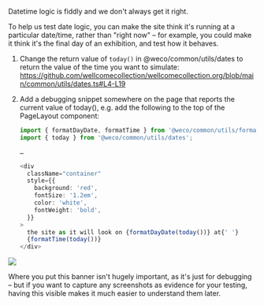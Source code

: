 Datetime logic is fiddly and we don't always get it right.

To help us test date logic, you can make the site think it's running at a particular date/time, rather than "right now" – for example, you could make it think it's the final day of an exhibition, and test how it behaves.

1.  Change the return value of `today()` in @weco/common/utils/dates to return the value of the time you want to simulate: https://github.com/wellcomecollection/wellcomecollection.org/blob/main/common/utils/dates.ts#L4-L19

2.  Add a debugging snippet somewhere on the page that reports the current value of today(), e.g. add the following to the top of the PageLayout component:

    ```typescript
    import { formatDayDate, formatTime } from '@weco/common/utils/format-date';
    import { today } from '@weco/common/utils/dates';

    …

    <div
      className="container"
      style={{
        background: 'red',
        fontSize: '1.2em',
        color: 'white',
        fontWeight: 'bold',
      }}
    >
      the site as it will look on {formatDayDate(today())} at{' '}
      {formatTime(today())}
    </div>
    ```

<img src="./datetime-banner.png">

Where you put this banner isn't hugely important, as it's just for debugging – but if you want to capture any screenshots as evidence for your testing, having this visible makes it much easier to understand them later.

